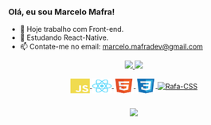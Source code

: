 ### Olá, eu sou Marcelo Mafra!

- 🔭 Hoje trabalho com Front-end.
- 🌱 Estudando React-Native.
- 📫 Contate-me no email: marcelo.mafradev@gmail.com

<div align="center">
  <a href="https://github.com/MarceloMafraBJJ">
  <img height="180em" src="https://github-readme-stats.vercel.app/api?username=MarceloMafraBJJ&show_icons=true&theme=dracula&include_all_commits=true&count_private=true"/>
  <img height="180em" src="https://github-readme-stats.vercel.app/api/top-langs/?username=MarceloMafraBJJ&layout=compact&langs_count=7&theme=dracula"/>
    
<div style="display: inline_block"><br>
  <img align="center" alt="Rafa-Js" height="30" width="40" src="https://raw.githubusercontent.com/devicons/devicon/master/icons/javascript/javascript-plain.svg">
  <img align="center" alt="Rafa-React" height="30" width="40" src="https://raw.githubusercontent.com/devicons/devicon/master/icons/react/react-original.svg">
  <img align="center" alt="Rafa-HTML" height="30" width="40" src="https://raw.githubusercontent.com/devicons/devicon/master/icons/html5/html5-original.svg">
  <img align="center" alt="Rafa-CSS" height="30" width="40" src="https://raw.githubusercontent.com/devicons/devicon/master/icons/css3/css3-original.svg">
  <img align="center" alt="Rafa-CSS" height="70" width="80" src="https://cdn.jsdelivr.net/gh/devicons/devicon/icons/nodejs/nodejs-original-wordmark.svg" />
</div>
  
  ##
 
<div> 
  <a href="https://instagram.com/marcelomafrabjj" target="_blank"><img src="https://img.shields.io/badge/-Instagram-%23E4405F?style=for-the-badge&logo=instagram&logoColor=white" target="_blank"></a>
</div>
